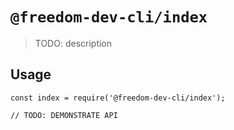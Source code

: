 # `@freedom-dev-cli/index`

> TODO: description

## Usage

```
const index = require('@freedom-dev-cli/index');

// TODO: DEMONSTRATE API
```
